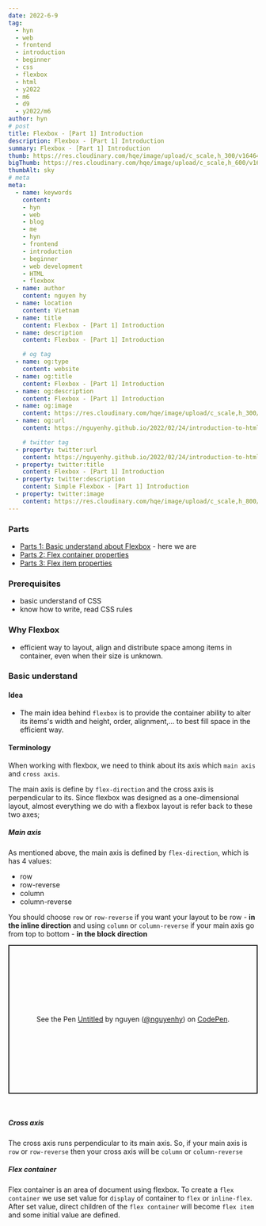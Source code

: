 ```yaml
---
date: 2022-6-9
tag: 
  - hyn
  - web
  - frontend
  - introduction
  - beginner
  - css
  - flexbox
  - html
  - y2022
  - m6
  - d9
  - y2022/m6
author: hyn
# post
title: Flexbox - [Part 1] Introduction
description: Flexbox - [Part 1] Introduction
summary: Flexbox - [Part 1] Introduction
thumb: https://res.cloudinary.com/hqe/image/upload/c_scale,h_300/v1646454274/github-nguyenhy-hp/sky-7.jpg
bigThumb: https://res.cloudinary.com/hqe/image/upload/c_scale,h_600/v1646454274/github-nguyenhy-hp/sky-7.jpg
thumbAlt: sky
# meta
meta:
  - name: keywords
    content:
    - hyn
    - web
    - blog
    - me
    - hyn
    - frontend
    - introduction
    - beginner
    - web development
    - HTML
    - flexbox
  - name: author
    content: nguyen hy
  - name: location
    content: Vietnam 
  - name: title
    content: Flexbox - [Part 1] Introduction
  - name: description
    content: Flexbox - [Part 1] Introduction

    # og tag
  - name: og:type
    content: website
  - name: og:title
    content: Flexbox - [Part 1] Introduction
  - name: og:description
    content: Flexbox - [Part 1] Introduction
  - name: og:image
    content: https://res.cloudinary.com/hqe/image/upload/c_scale,h_300/v1646454274/github-nguyenhy-hp/sky-7.jpg
  - name: og:url
    content: https://nguyenhy.github.io/2022/02/24/introduction-to-html/

    # twitter tag
  - property: twitter:url
    content: https://nguyenhy.github.io/2022/02/24/introduction-to-html/
  - property: twitter:title
    content: Flexbox - [Part 1] Introduction
  - property: twitter:description
    content: Simple Flexbox - [Part 1] Introduction
  - property: twitter:image
    content: https://res.cloudinary.com/hqe/image/upload/c_scale,h_800/v1646454274/github-nguyenhy-hp/sky-7.jpg
---
```

### Parts
- [Parts 1: Basic understand about Flexbox](/2022/06/09/brief-introduction-to-flexbox-part-1/) - here we are
- [Parts 2: Flex container properties](/2022/06/09/brief-introduction-to-flexbox-part-2/)
- [Parts 3: Flex item properties](/2022/06/09/brief-introduction-to-flexbox-part-3/)

### Prerequisites
- basic understand of CSS
- know how to write, read CSS rules

### Why Flexbox
- efficient way to layout, align and distribute space among items in container, even when their size is unknown.

### Basic understand
#### Idea
- The main idea behind `flexbox` is to provide the container ability to alter its items's width and height, order, alignment,... to best fill space in the efficient way.

#### Terminology
When working with flexbox, we need to think about its axis which `main axis` and `cross axis`.

The main axis is define by `flex-direction` and the cross axis is perpendicular to its.
Since flexbox was designed as a one-dimensional layout, almost everything we do with a flexbox layout is
refer back to these two axes;

##### Main axis
As mentioned above, the main axis is defined by `flex-direction`, which is has 4 values:
- row
- row-reverse
- column
- column-reverse

You should choose `row` or `row-reverse` if you want your layout to be row  - **in the inline direction**
and using `column` or `column-reverse` if your main axis go from top to bottom - **in the block direction**

<p class="codepen" data-height="300" data-default-tab="html,result" data-slug-hash="PoRNLGE" data-user="nguyenhy" style="height: 300px; box-sizing: border-box; display: flex; align-items: center; justify-content: center; border: 2px solid; margin: 1em 0; padding: 1em;">
  <span>See the Pen <a href="https://codepen.io/nguyenhy/pen/PoRNLGE">
  Untitled</a> by nguyen (<a href="https://codepen.io/nguyenhy">@nguyenhy</a>)
  on <a href="https://codepen.io">CodePen</a>.</span>
</p>
<script async src="https://cpwebassets.codepen.io/assets/embed/ei.js"></script>
<br>

##### Cross axis
The cross axis runs perpendicular to its main axis. So, if your main axis is `row` or `row-reverse`
then your cross axis will be `column` or `column-reverse`

##### Flex container
Flex container is an area of document using flexbox. To create a `flex container` we use set value for `display` of container
to `flex` or `inline-flex`. After set value, direct children of the `flex container` will become `flex item` and some initial value are 
defined.
